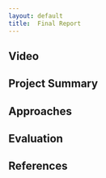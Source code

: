 ```yaml
---
layout: default
title:  Final Report
---
```


## Video


## Project Summary


## Approaches


## Evaluation


## References